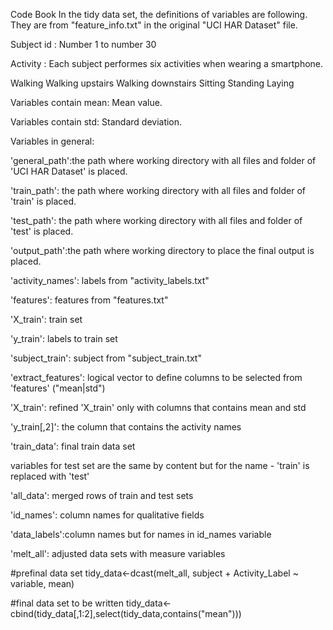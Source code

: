Code Book
In the tidy data set, the definitions of variables are following. They are from "feature_info.txt" in the original "UCI HAR Dataset" file.

Subject id :
Number 1 to number 30 

Activity :
Each subject performes six activities when wearing a smartphone.

Walking
Walking upstairs
Walking downstairs
Sitting
Standing
Laying

Variables contain mean: Mean value.

Variables contain std: Standard deviation.

Variables in general: 

'general_path':the path where working directory with all files and folder of 'UCI HAR Dataset' is placed.

'train_path': the path where working directory with all files and folder of 'train' is placed.

'test_path': the path where working directory with all files and folder of 'test' is placed.

'output_path':the path where working directory to place the final output is placed.

'activity_names': labels from "activity_labels.txt"

'features': features from "features.txt"

'X_train': train set

'y_train': labels to train set

'subject_train': subject from "subject_train.txt"

'extract_features': logical vector to define columns to be selected from 'features' ("mean|std")

'X_train': refined 'X_train' only with columns that contains mean and std

'y_train[,2]': the column that contains the activity names

'train_data': final train data set

variables for test set are the same by content but for the name - 'train' is replaced with 'test'

'all_data': merged rows of train and test sets

'id_names': column names for qualitative fields

'data_labels':column names but for names in id_names variable

'melt_all': adjusted data sets with measure variables

#prefinal data set tidy_data<-dcast(melt_all, subject + Activity_Label ~ variable, mean)

#final data set to be written tidy_data<-cbind(tidy_data[,1:2],select(tidy_data,contains("mean")))
